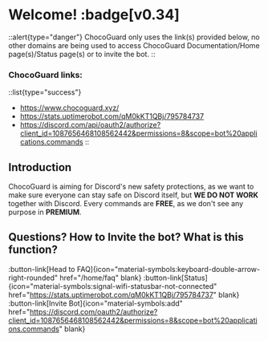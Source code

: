 # Welcome! :badge[v0.34]

::alert{type="danger"}
ChocoGuard only uses the link(s) provided below, no other domains are being used to access ChocoGuard Documentation/Home page(s)/Status page(s) or to invite the bot.
::

### ChocoGuard links:
::list{type="success"}
- https://www.chocoguard.xyz/
- https://stats.uptimerobot.com/qM0kKT1QBj/795784737
- https://discord.com/api/oauth2/authorize?client_id=1087656468108562442&permissions=8&scope=bot%20applications.commands
::

## Introduction

ChocoGuard is aiming for Discord's new safety protections, as we want to make sure everyone can stay safe on Discord itself, but **WE DO NOT WORK** together with Discord.
Every commands are **FREE**, as we don't see any purpose in **PREMIUM**.

## Questions? How to Invite the bot? What is this function?

:button-link[Head to FAQ]{icon="material-symbols:keyboard-double-arrow-right-rounded" href="/home/faq" blank}
:button-link[Status]{icon="material-symbols:signal-wifi-statusbar-not-connected" href="https://stats.uptimerobot.com/qM0kKT1QBj/795784737" blank}
:button-link[Invite Bot]{icon="material-symbols:add" href="https://discord.com/oauth2/authorize?client_id=1087656468108562442&permissions=8&scope=bot%20applications.commands" blank}